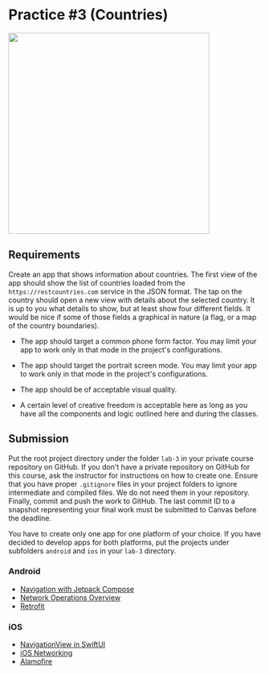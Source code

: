 Practice #3 (Countries)
=======================

<img src="https://i.imgur.com/WUZV9J1.png" width="400">

## Requirements

Create an app that shows information about countries. The first view of the app should show the list of countries loaded
from the `https://restcountries.com` service in the JSON format. The tap on the country should open a new view with details about the selected country. It is up to you what details to show, but at least show four different fields. It would be nice if some of those fields a graphical in nature (a flag, or a map of the country boundaries).

* The app should target a common phone form factor. You may limit your app to work only in that mode in the project's configurations.

* The app should target the portrait screen mode. You may limit your app to work only in that mode in the project's configurations.

* The app should be of acceptable visual quality.

* A certain level of creative freedom is acceptable here as long as you have all the components and logic outlined here and during the classes.

## Submission

Put the root project directory under the folder `lab-3` in your private course repository on GitHub. If you don't have a private repository on GitHub for this course, ask the instructor for instructions on how to create one. Ensure that you have proper `.gitignore` files in your project folders to ignore intermediate and compiled files. We do not need them in your repository. Finally, commit and push the work to GitHub. The last commit ID to a snapshot representing your final work must be submitted to Canvas before the deadline.

You have to create only one app for one platform of your choice. If you have decided to develop apps for both platforms, put the projects under subfolders `android` and `ios` in your `lab-3` directory.

### Android

* [Navigation with Jetpack Compose](https://developer.android.com/jetpack/compose/navigation)
* [Network Operations Overview](https://developer.android.com/training/basics/network-ops)
* [Retrofit](https://square.github.io/retrofit/)

### iOS

* [NavigationView in SwiftUI](https://developer.apple.com/documentation/swiftui/navigationview)
* [iOS Networking](https://developer.apple.com/documentation/network)
* [Alamofire](https://github.com/Alamofire/Alamofire)
